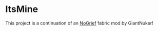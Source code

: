 # ItsMine
This project is a continuation of an [NoGrief](https://github.com/GiantNuker/NoGrief) fabric mod by GiantNuker!
